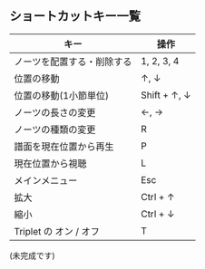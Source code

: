 ## ショートカットキー一覧

|キー|操作|
|----|----|
|ノーツを配置する・削除する|1, 2, 3, 4|
|位置の移動|↑, ↓|
|位置の移動(1小節単位)	|Shift + ↑, ↓|
|ノーツの長さの変更|←, →|
|ノーツの種類の変更|R|
|譜面を現在位置から再生|P|
|現在位置から視聴|L|
|メインメニュー|Esc|
|拡大|Ctrl + ↑|
|縮小|Ctrl + ↓|
|Triplet の オン / オフ|T|

(未完成です)
